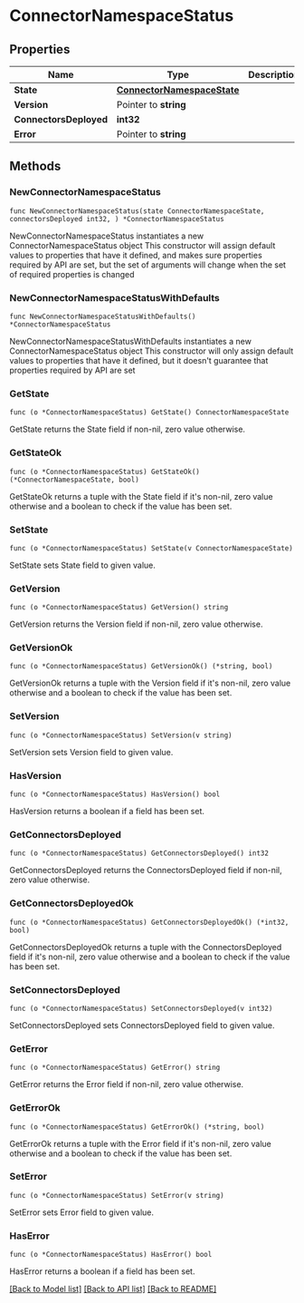 # ConnectorNamespaceStatus

## Properties

Name | Type | Description | Notes
------------ | ------------- | ------------- | -------------
**State** | [**ConnectorNamespaceState**](ConnectorNamespaceState.md) |  | 
**Version** | Pointer to **string** |  | [optional] 
**ConnectorsDeployed** | **int32** |  | 
**Error** | Pointer to **string** |  | [optional] 


## Methods

### NewConnectorNamespaceStatus

`func NewConnectorNamespaceStatus(state ConnectorNamespaceState, connectorsDeployed int32, ) *ConnectorNamespaceStatus`

NewConnectorNamespaceStatus instantiates a new ConnectorNamespaceStatus object
This constructor will assign default values to properties that have it defined,
and makes sure properties required by API are set, but the set of arguments
will change when the set of required properties is changed

### NewConnectorNamespaceStatusWithDefaults

`func NewConnectorNamespaceStatusWithDefaults() *ConnectorNamespaceStatus`

NewConnectorNamespaceStatusWithDefaults instantiates a new ConnectorNamespaceStatus object
This constructor will only assign default values to properties that have it defined,
but it doesn't guarantee that properties required by API are set


### GetState

`func (o *ConnectorNamespaceStatus) GetState() ConnectorNamespaceState`

GetState returns the State field if non-nil, zero value otherwise.

### GetStateOk

`func (o *ConnectorNamespaceStatus) GetStateOk() (*ConnectorNamespaceState, bool)`

GetStateOk returns a tuple with the State field if it's non-nil, zero value otherwise
and a boolean to check if the value has been set.

### SetState

`func (o *ConnectorNamespaceStatus) SetState(v ConnectorNamespaceState)`

SetState sets State field to given value.



### GetVersion

`func (o *ConnectorNamespaceStatus) GetVersion() string`

GetVersion returns the Version field if non-nil, zero value otherwise.

### GetVersionOk

`func (o *ConnectorNamespaceStatus) GetVersionOk() (*string, bool)`

GetVersionOk returns a tuple with the Version field if it's non-nil, zero value otherwise
and a boolean to check if the value has been set.

### SetVersion

`func (o *ConnectorNamespaceStatus) SetVersion(v string)`

SetVersion sets Version field to given value.

### HasVersion

`func (o *ConnectorNamespaceStatus) HasVersion() bool`

HasVersion returns a boolean if a field has been set.


### GetConnectorsDeployed

`func (o *ConnectorNamespaceStatus) GetConnectorsDeployed() int32`

GetConnectorsDeployed returns the ConnectorsDeployed field if non-nil, zero value otherwise.

### GetConnectorsDeployedOk

`func (o *ConnectorNamespaceStatus) GetConnectorsDeployedOk() (*int32, bool)`

GetConnectorsDeployedOk returns a tuple with the ConnectorsDeployed field if it's non-nil, zero value otherwise
and a boolean to check if the value has been set.

### SetConnectorsDeployed

`func (o *ConnectorNamespaceStatus) SetConnectorsDeployed(v int32)`

SetConnectorsDeployed sets ConnectorsDeployed field to given value.



### GetError

`func (o *ConnectorNamespaceStatus) GetError() string`

GetError returns the Error field if non-nil, zero value otherwise.

### GetErrorOk

`func (o *ConnectorNamespaceStatus) GetErrorOk() (*string, bool)`

GetErrorOk returns a tuple with the Error field if it's non-nil, zero value otherwise
and a boolean to check if the value has been set.

### SetError

`func (o *ConnectorNamespaceStatus) SetError(v string)`

SetError sets Error field to given value.

### HasError

`func (o *ConnectorNamespaceStatus) HasError() bool`

HasError returns a boolean if a field has been set.



[[Back to Model list]](../README.md#documentation-for-models) [[Back to API list]](../README.md#documentation-for-api-endpoints) [[Back to README]](../README.md)

